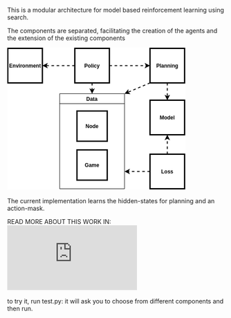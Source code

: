 This is a modular architecture for model based reinforcement learning using search.

The components are separated, facilitating the creation of the agents and
the extension of the existing components

![Architecture](https://github.com/GaspTO/Modular_MBRL/blob/main/docs/architecture.png)


The current implementation learns the hidden-states for planning and an action-mask. 

READ MORE ABOUT THIS WORK IN: ![Paper](https://github.com/GaspTO/Modular_MBRL/blob/main/docs/doc.pdf)


to try it, run test.py: it will ask you to choose from different components
and then run.
